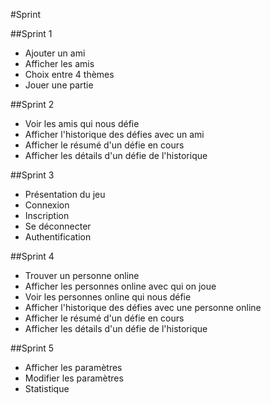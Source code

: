 #Sprint

##Sprint 1

- Ajouter un ami
- Afficher les amis
- Choix entre 4 thèmes
- Jouer une partie

##Sprint 2

- Voir les amis qui nous défie
- Afficher l'historique des défies avec un ami
- Afficher le résumé d'un défie en cours
- Afficher les détails d'un défie de l'historique

##Sprint 3

- Présentation du jeu
- Connexion
- Inscription
- Se déconnecter
- Authentification

##Sprint 4

- Trouver un personne online
- Afficher les personnes online avec qui on joue
- Voir les personnes online qui nous défie
- Afficher l'historique des défies avec une personne online
- Afficher le résumé d'un défie en cours
- Afficher les détails d'un défie de l'historique

##Sprint 5

- Afficher les paramètres
- Modifier les paramètres
- Statistique
